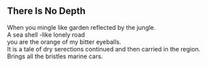 There Is No Depth
-----------------
When you mingle like garden reflected by the jungle.  
A sea shell -like lonely road  
you are the orange of my bitter eyeballs.  
It is a tale of dry serections continued and then carried in the region.  
Brings all the bristles marine cars.  
